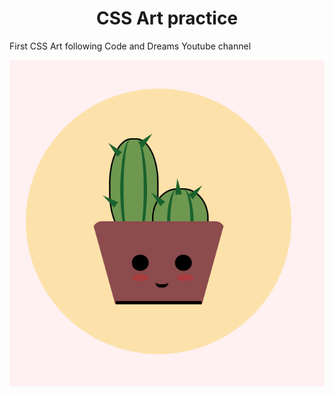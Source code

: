 <h1 align="center">CSS Art practice</h1>


First CSS Art following Code and Dreams Youtube channel


<p align="center">
  <img src="https://github.com/Ren33000/CSS-ART/blob/master/Screen%20Shot%202022-01-18%20at%2015.50.27.png" alt="Result"/>
</p>
